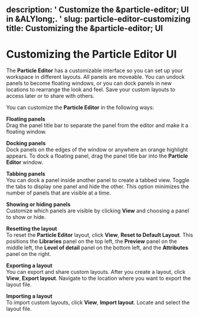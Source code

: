 description: ' Customize the &particle-editor; UI in &ALYlong;. '
slug: particle-editor-customizing
title: Customizing the &particle-editor; UI
---
# Customizing the Particle Editor UI<a name="particle-editor-customizing"></a>

The **Particle Editor** has a customizable interface so you can set up your workspace in different layouts\. All panels are moveable\. You can undock panels to become floating windows, or you can dock panels in new locations to rearrange the look and feel\. Save your custom layouts to access later or to share with others\.

You can customize the **Particle Editor** in the following ways:

**Floating panels**  
Drag the panel title bar to separate the panel from the editor and make it a floating window\.

**Docking panels**  
Dock panels on the edges of the window or anywhere an orange highlight appears\. To dock a floating panel, drag the panel title bar into the **Particle Editor** window\.

**Tabbing panels**  
You can dock a panel inside another panel to create a tabbed view\. Toggle the tabs to display one panel and hide the other\. This option minimizes the number of panels that are visible at a time\.

**Showing or hiding panels**  
Customize which panels are visible by clicking **View** and choosing a panel to show or hide\.

**Resetting the layout**  
To reset the **Particle Editor** layout, click **View**, **Reset to Default Layout**\. This positions the **Libraries** panel on the top left, the **Preview** panel on the middle left, the **Level of detail** panel on the bottom left, and the **Attributes** panel on the right\.

**Exporting a layout**  
You can export and share custom layouts\. After you create a layout, click **View**, **Export layout**\. Navigate to the location where you want to export the layout file\.

**Importing a layout**  
To import custom layouts, click **View**, **Import layout**\. Locate and select the layout file\.